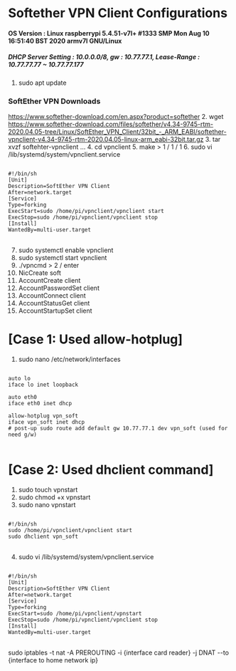 Softether VPN Client Configurations
====================================
#### OS Version : Linux raspberrypi 5.4.51-v7l+ #1333 SMP Mon Aug 10 16:51:40 BST 2020 armv7l GNU/Linux
##### DHCP Server Setting : 10.0.0.0/8, gw : 10.77.77.1, Lease-Range : 10.77.77.77 ~ 10.77.77.177

1. sudo apt update
### SoftEther VPN Downloads
<https://www.softether-download.com/en.aspx?product=softether>
2. wget https://www.softether-download.com/files/softether/v4.34-9745-rtm-2020.04.05-tree/Linux/SoftEther_VPN_Client/32bit_-_ARM_EABI/softether-vpnclient-v4.34-9745-rtm-2020.04.05-linux-arm_eabi-32bit.tar.gz
3. tar xvzf softehter-vpnclient ...
4. cd vpnclient
5. make > 1 / 1 / 1
6. sudo vi /lib/systemd/system/vpnclient.service

<pre>
<code>
#!/bin/sh
[Unit]
Description=SoftEther VPN Client
After=network.target
[Service]
Type=forking
ExecStart=sudo /home/pi/vpnclient/vpnclient start
ExecStop=sudo /home/pi/vpnclient/vpnclient stop
[Install]
WantedBy=multi-user.target
</code>
</pre>

7. sudo systemctl enable vpnclient
8. sudo systemctl start vpnclient
9. ./vpncmd > 2 / enter
10. NicCreate soft
11. AccountCreate client
12. AccountPasswordSet client
13. AccountConnect client
14. AccountStatusGet client
15. AccountStartupSet client

# [Case 1: Used allow-hotplug]
1. sudo nano /etc/network/interfaces
<pre>
<code>
auto lo
iface lo inet loopback

auto eth0
iface eth0 inet dhcp

allow-hotplug vpn_soft
iface vpn_soft inet dhcp
# post-up sudo route add default gw 10.77.77.1 dev vpn_soft (used for need g/w)
</code>
</pre>
# [Case 2: Used dhclient command]

1. sudo touch vpnstart
2. sudo chmod +x vpnstart
3. sudo nano vpnstart
<pre>
<code>
#!/bin/sh
sudo /home/pi/vpnclient/vpnclient start
sudo dhclient vpn_soft
</code>
</pre>
4. sudo vi /lib/systemd/system/vpnclient.service
<pre>
<code>
#!/bin/sh
[Unit]
Description=SoftEther VPN Client
After=network.target
[Service]
Type=forking
ExecStart=sudo /home/pi/vpnclient/vpnstart
ExecStop=sudo /home/pi/vpnclient/vpnclient stop
[Install]
WantedBy=multi-user.target
</code>
</pre>
sudo iptables -t nat -A PREROUTING -i {interface card reader} -j DNAT --to {interface to home network ip}